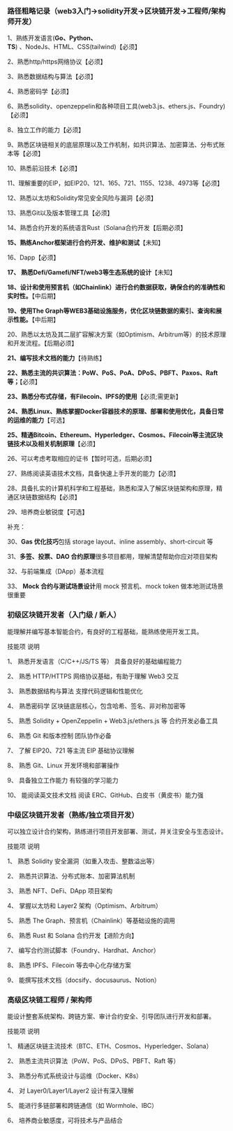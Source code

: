 ### 路径粗略记录（web3入门->solidity开发->区块链开发->工程师/架构师开发）

1、熟练开发语言(**Go、Python、TS**) 、NodeJs、HTML、CSS(tailwind)【必须】

2、熟悉http/https网络协议【必须】

3、熟悉数据结构与算法【必须】

4、熟悉密码学【必须】

6、熟悉solidity、openzeppelin和各种项目工具(web3.js、ethers.js、Foundry)【必须】

8、独立工作的能力【必须】

9、熟悉区块链相关的底层原理以及工作机制，如共识算法、加密算法、分布式账本等【必须】

10、熟悉前沿技术【必须】

11、理解重要的EIP，如EIP20、121、165、721、1155、1238、4973等【必须】

12、熟悉以太坊和Solidity常见安全风险与漏洞【必须】

13、熟悉Git以及版本管理工具【必须】

14、熟悉合约开发的系统语言Rust（Solana合约开发【后期必须】

**15、熟练Anchor框架进行合约开发、维护和测试**【未知】

16、Dapp【必须】

**17、 熟悉Defi/Gamefi/NFT/web3等生态系统的设计**【未知】

**18、设计和使用预言机（如Chainlink）进行合约数据获取，确保合约的准确性和实时性。**【中后期】

**19、使用The Graph等WEB3基础设施服务，优化区块链数据的索引、查询和展示性能。**【中后期】

20、熟悉以太坊及其二层扩容解决方案（如Optimism、Arbitrum等）的技术原理和开发流程。【后期必须】

**21、编写技术文档的能力**【待熟练】

**22、熟悉主流的共识算法：PoW、PoS、PoA、DPoS、PBFT、Paxos、Raft等；**【必须】

**23、熟悉分布式存储，有Filecoin、IPFS的使用**【必须;需更新】

**24、熟悉Linux、熟练掌握Docker容器技术的原理、部署和使用优化，具备日常的运维的能力**【可选】

**25、精通Bitcoin、Ethereum、Hyperledger、Cosmos、Filecoin等主流区块链技术以及相关机制原理**【必须】

26、可以考虑考取相应的证书【暂时可选，后期必须】

27、熟练阅读英语技术文档，具备快速上手开发的能力【必须】

28、具备扎实的计算机科学和工程基础，熟悉和深入了解区块链架构和原理，精通区块链数据结构【必须】

29、培养商业敏锐度【可选】

补充：

30、**Gas 优化技巧**包括 storage layout、inline assembly、short-circuit 等

31、**多签、投票、DAO 合约原理**很多项目都用，理解清楚帮助你应对项目架构

32、与前端集成（DApp）基本流程

33、 **Mock 合约与测试场景设计**用 mock 预言机、mock token 做本地测试场景很重要



### 初级区块链开发者（入门级 / 新人）

能理解并编写基本智能合约，有良好的工程基础，能熟练使用开发工具。

技能项	说明

1、 熟悉开发语言（C/C++/JS/TS 等）	具备良好的基础编程能力

2、 熟悉 HTTP/HTTPS	网络协议基础，有助于理解 Web3 交互

3、 熟悉数据结构与算法	支撑代码逻辑和性能优化

4、 熟悉密码学	区块链底层核心，包含哈希、签名、非对称加密等

5、 熟悉 Solidity + OpenZeppelin + Web3.js/ethers.js 等	合约开发必备工具

6、 熟悉 Git 和版本控制	团队协作必备

7、 了解 EIP20、721 等主流 EIP	基础协议理解

8、 熟悉 Git、Linux	开发环境和部署操作

9、 具备独立工作能力	有较强的学习能力

10、 能阅读英文技术文档	阅读 ERC、GitHub、白皮书（黄皮书）能力强



### 中级区块链开发者（熟练/独立项目开发）

可以独立设计合约架构，熟练进行项目开发部署、测试，并关注安全与生态设计。

技能项	说明

1、 熟悉 Solidity 安全漏洞（如重入攻击、整数溢出等）	

2、 熟悉共识算法、分布式账本、加密算法机制	

3、 熟悉 NFT、DeFi、DApp 项目架构	

4、 掌握以太坊和 Layer2 架构（Optimism、Arbitrum）	

5、 熟悉 The Graph、预言机（Chainlink）等基础设施的调用	

6、 熟悉 Rust 和 Solana 合约开发【进阶方向】	

7、 编写合约测试脚本（Foundry、Hardhat、Anchor）	

8、 熟悉 IPFS、Filecoin 等去中心化存储方案	

9、 能撰写技术文档（docsify、docusaurus、Notion）	  



### 高级区块链工程师 / 架构师

能设计整套系统架构、跨链方案、审计合约安全、引导团队进行开发和部署。 

技能项	说明

1、 精通区块链主流技术（BTC、ETH、Cosmos、Hyperledger、Solana）	

2、 熟悉主流共识算法（PoW、PoS、DPoS、PBFT、Raft 等）	

3、 熟悉分布式系统设计与运维（Docker、K8s）	

4、 对 Layer0/Layer1/Layer2 设计有深入理解	

5、 能进行多链部署和跨链通信（如 Wormhole、IBC）	

6、 培养商业敏感度，可将技术与产品结合	

